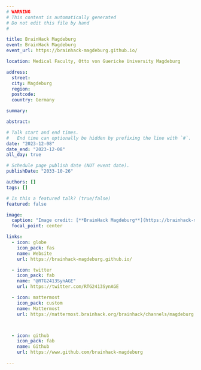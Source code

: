 ```yaml
---
# WARNING
# This content is automatically generated
# Do not edit this file by hand
#

title: BrainHack Magdeburg
event: BrainHack Magdeburg
event_url: https://brainhack-magdeburg.github.io/

location: Medical Faculty, Otto von Guericke University Magdeburg

address:
  street:
  city: Magdeburg
  region:
  postcode:
  country: Germany

summary:

abstract:

# Talk start and end times.
#   End time can optionally be hidden by prefixing the line with `#`.
date: "2023-12-08"
date_end: "2023-12-08"
all_day: true

# Schedule page publish date (NOT event date).
publishDate: "2033-10-26"

authors: []
tags: []

# Is this a featured talk? (true/false)
featured: false

image:
  caption: "Image credit: [**BrainHack Magdeburg**](https://brainhack-magdeburg.github.io/)"
  focal_point: center

links:
  - icon: globe
    icon_pack: fas
    name: Website
    url: https://brainhack-magdeburg.github.io/

  - icon: twitter
    icon_pack: fab
    name: "@RTG2413SynAGE"
    url: https://twitter.com/RTG2413SynAGE

  - icon: mattermost
    icon_pack: custom
    name: Mattermost
    url: https://mattermost.brainhack.org/brainhack/channels/magdeburg



  - icon: github
    icon_pack: fab
    name: Github
    url: https://www.github.com/brainhack-magdeburg

---
```

